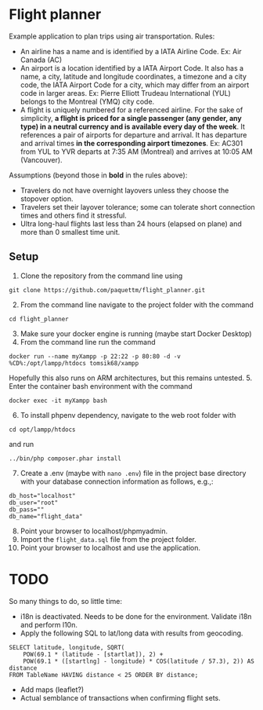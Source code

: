 # Flight planner

Example application to plan trips using air transportation.
Rules:
- An airline has a name and is identified by a IATA Airline Code. Ex: Air Canada (AC)
- An airport is a location identified by a IATA Airport Code. It also has a name, a city, latitude and longitude coordinates, a timezone and a city code, the IATA Airport Code for a city, which may differ from an airport code in larger areas. Ex: Pierre Elliott Trudeau International (YUL) belongs to the Montreal (YMQ) city code.
- A flight is uniquely numbered for a referenced airline. For the sake of simplicity, **a flight is priced for a single passenger (any gender, any type) in a neutral currency and is available every day of the week**. It references a pair of airports for departure and arrival. It has departure and arrival times **in the corresponding airport timezones**. Ex: AC301 from YUL to YVR departs at 7:35 AM (Montreal) and arrives at 10:05 AM (Vancouver).

Assumptions (beyond those in **bold** in the rules above):
- Travelers do not have overnight layovers unless they choose the stopover option.
- Travelers set their layover tolerance; some can tolerate short connection times and others find it stressful.
- Ultra long-haul flights last less than 24 hours (elapsed on plane) and more than 0 smallest time unit.

## Setup

1. Clone the repository from the command line using 
```
git clone https://github.com/paquettm/flight_planner.git
```
2. From the command line navigate to the project folder with the command 
```
cd flight_planner
```
3. Make sure your docker engine is running (maybe start Docker Desktop)
4. From the command line run the command
```
docker run --name myXampp -p 22:22 -p 80:80 -d -v %CD%:/opt/lampp/htdocs tomsik68/xampp
```
Hopefully this also runs on ARM architectures, but this remains untested.
5. Enter the container bash environment with the command
```
docker exec -it myXampp bash
```
6. To install phpenv dependency, navigate to the web root folder with
```
cd opt/lampp/htdocs
```
and run 
```
../bin/php composer.phar install
```
7. Create a .env (maybe with `nano .env`) file in the project base directory with your database connection information as follows, e.g.,:
```
db_host="localhost"
db_user="root"
db_pass=""
db_name="flight_data"
```
8. Point your browser to localhost/phpmyadmin.
9. Import the `flight_data.sql` file from the project folder.
10. Point your browser to localhost and use the application.

# TODO
So many things to do, so little time:

- i18n is deactivated. Needs to be done for the environment. Validate i18n and perform l10n.
- Apply the following SQL to lat/long data with results from geocoding.
```
SELECT latitude, longitude, SQRT(
    POW(69.1 * (latitude - [startlat]), 2) +
    POW(69.1 * ([startlng] - longitude) * COS(latitude / 57.3), 2)) AS distance
FROM TableName HAVING distance < 25 ORDER BY distance;
```
- Add maps (leaflet?)
- Actual semblance of transactions when confirming flight sets.
